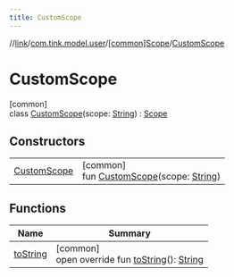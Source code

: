 ```yaml
---
title: CustomScope
---
```

//[link](../../../../index.html)/[com.tink.model.user](../../index.html)/[[common]Scope](../index.html)/[CustomScope](index.html)



# CustomScope



[common]\
class [CustomScope](index.html)(scope: [String](https://kotlinlang.org/api/latest/jvm/stdlib/kotlin/-string/index.html)) : [Scope](../index.html)



## Constructors


| | |
|---|---|
| [CustomScope](-custom-scope.html) | [common]<br>fun [CustomScope](-custom-scope.html)(scope: [String](https://kotlinlang.org/api/latest/jvm/stdlib/kotlin/-string/index.html)) |


## Functions


| Name | Summary |
|---|---|
| [toString](../to-string.html) | [common]<br>open override fun [toString](../to-string.html)(): [String](https://kotlinlang.org/api/latest/jvm/stdlib/kotlin/-string/index.html) |

